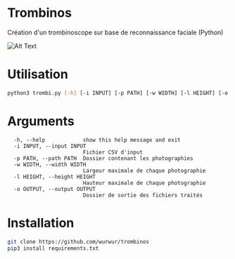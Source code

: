 # Trombinos
Création d'un trombinoscope sur base de reconnaissance faciale (Python)

![Alt Text](https://media.giphy.com/media/h9Efa7gHeME4lgQYJF/giphy.gif)

# Utilisation 

```sh
python3 trombi.py [-h] [-i INPUT] [-p PATH] [-w WIDTH] [-l HEIGHT] [-o OUTPUT]
```

# Arguments 

```
  -h, --help            show this help message and exit
  -i INPUT, --input INPUT
                        Fichier CSV d'input
  -p PATH, --path PATH  Dossier contenant les photographies
  -w WIDTH, --width WIDTH
                        Largeur maximale de chaque photographie
  -l HEIGHT, --height HEIGHT
                        Hauteur maximale de chaque photographie
  -o OUTPUT, --output OUTPUT
                        Dossier de sortie des fichiers traités
```

# Installation

```sh
git clone https://github.com/wurwur/trombinos
pip3 install requirements.txt
```



